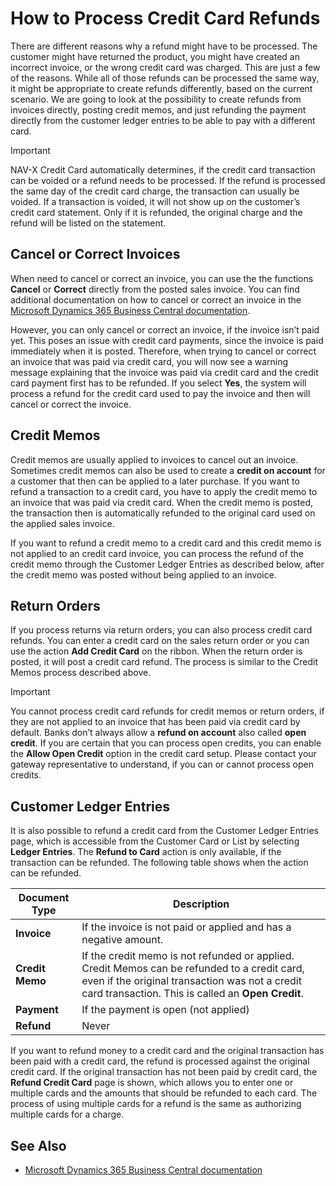 # How to Process Credit Card Refunds

There are different reasons why a refund might have to be processed. The customer might have returned the product, you might have created an incorrect invoice, or the wrong credit card was charged. This are just a few of the reasons. While all of those refunds can be processed the same way, it might be appropriate to create refunds differently, based on the current scenario. We are going to look at the possibility to create refunds from invoices directly, posting credit memos, and just refunding the payment directly from the customer ledger entries to be able to pay with a different card.

> [!IMPORTANT]
> NAV-X Credit Card automatically determines, if the credit card transaction can be voided or a refund needs to be processed. If the refund is processed the same day of the credit card charge, the transaction can usually be voided. If a transaction is voided, it will not show up on the customer’s credit card statement. Only if it is refunded, the original charge and the refund will be listed on the statement.

## Cancel or Correct Invoices

When need to cancel or correct an invoice, you can use the the functions **Cancel** or **Correct** directly from the posted sales invoice. You can find additional documentation on how to cancel or correct an invoice in the [Microsoft Dynamics 365 Business Central documentation](https://docs.microsoft.com/en-US/dynamics365/financials/sales-how-correct-cancel-sales-invoice).

However, you can only cancel or correct an invoice, if the invoice isn’t paid yet. This poses an issue with credit card payments, since the invoice is paid immediately when it is posted. Therefore, when trying to cancel or correct an invoice that was paid via credit card, you will now see a warning message explaining that the invoice was paid via credit card and the credit card payment first has to be refunded. If you select **Yes**, the system will process a refund for the credit card used to pay the invoice and then will cancel or correct the invoice.

## Credit Memos

Credit memos are usually applied to invoices to cancel out an invoice. Sometimes credit memos can also be used to create a **credit on account** for a customer that then can be applied to a later purchase. If you want to refund a transaction to a credit card, you have to apply the credit memo to an invoice that was paid via credit card. When the credit memo is posted, the transaction then is automatically refunded to the original card used on the applied sales invoice.

If you want to refund a credit memo to a credit card and this credit memo is not applied to an credit card invoice, you can process the refund of the credit memo through the Customer Ledger Entries as described below, after the credit memo was posted without being applied to an invoice.

## Return Orders

If you process returns via return orders, you can also process credit card refunds. You can enter a credit card on the sales return order or you can use the action **Add Credit Card** on the ribbon. When the return order is posted, it will post a credit card refund. The process is similar to the Credit Memos process described above.

> [!IMPORTANT]
> You cannot process credit card refunds for credit memos or return orders, if they are not applied to an invoice that has been paid via credit card by default. Banks don’t always allow a **refund on account** also called **open credit**. If you are certain that you can process open credits, you can enable the **Allow Open Credit** option in the credit card setup. Please contact your gateway representative to understand, if you can or cannot process open credits.

## Customer Ledger Entries

It is also possible to refund a credit card from the Customer Ledger Entries page, which is accessible from the Customer Card or List by selecting **Ledger Entries**. The **Refund to Card** action is only available, if the transaction can be refunded. The following table shows when the action can be refunded.

| Document Type   | Description                                                                                                                             |
|-----------------|-----------------------------------------------------------------------------------------------------------------------------------------|
| **Invoice**     | If the invoice is not paid or applied and has a negative amount.                                                                        |
| **Credit Memo** | If the credit memo is not refunded or applied. Credit Memos can be refunded to a credit card, even if the original transaction was not a credit card transaction. This is called an **Open Credit**. |
| **Payment**     | If the payment is open (not applied)                                                                                                    |
| **Refund**      | Never                                                                                                                                   |

If you want to refund money to a credit card and the original transaction has been paid with a credit card, the refund is processed against the original credit card. If the original transaction has not been paid by credit card, the **Refund Credit Card** page is shown, which allows you to enter one or multiple cards and the amounts that should be refunded to each card. The process of using multiple cards for a refund is the same as authorizing multiple cards for a charge.

## See Also

- [Microsoft Dynamics 365 Business Central documentation](https://docs.microsoft.com/en-US/dynamics365/financials/sales-how-correct-cancel-sales-invoice)
